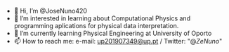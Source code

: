 - 👋 Hi, I’m @JoseNuno420
- 👀 I’m interested in learning about Computational Physics and programming aplications for physical data interpretation.
- 🌱 I’m currently learning Physical Engineering at University of Oporto
- 📫 How to reach me: e-mail: up201907349@up.pt / Twitter: "@_ZeNuno_"

<!---
JoseNuno420/JoseNuno420 is a ✨ special ✨ repository because its `README.md` (this file) appears on your GitHub profile.
You can click the Preview link to take a look at your changes.
--->
